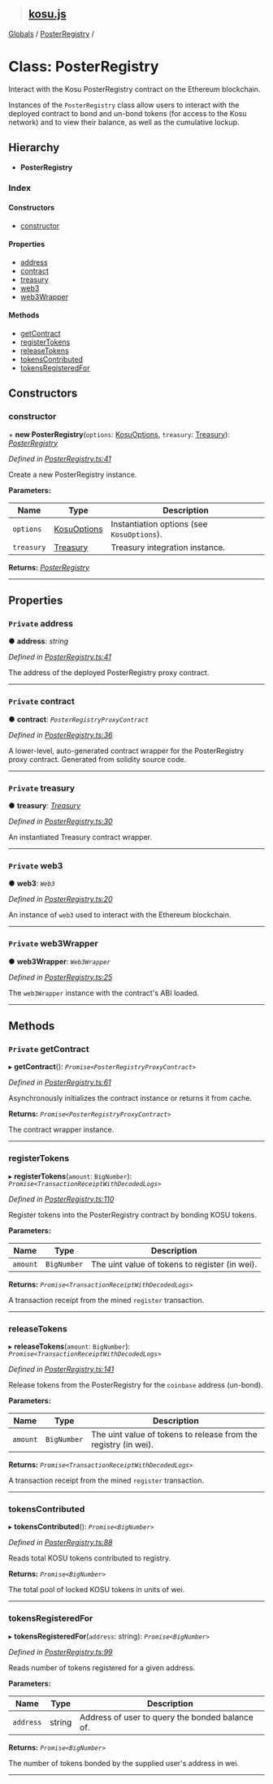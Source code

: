 > ## [kosu.js](../README.md)

[Globals](../globals.md) / [PosterRegistry](posterregistry.md) /

# Class: PosterRegistry

Interact with the Kosu PosterRegistry contract on the Ethereum blockchain.

Instances of the `PosterRegistry` class allow users to interact with the
deployed contract to bond and un-bond tokens (for access to the Kosu network)
and to view their balance, as well as the cumulative lockup.

## Hierarchy

* **PosterRegistry**

### Index

#### Constructors

* [constructor](posterregistry.md#constructor)

#### Properties

* [address](posterregistry.md#private-address)
* [contract](posterregistry.md#private-contract)
* [treasury](posterregistry.md#private-treasury)
* [web3](posterregistry.md#private-web3)
* [web3Wrapper](posterregistry.md#private-web3wrapper)

#### Methods

* [getContract](posterregistry.md#private-getcontract)
* [registerTokens](posterregistry.md#registertokens)
* [releaseTokens](posterregistry.md#releasetokens)
* [tokensContributed](posterregistry.md#tokenscontributed)
* [tokensRegisteredFor](posterregistry.md#tokensregisteredfor)

## Constructors

###  constructor

\+ **new PosterRegistry**(`options`: [KosuOptions](../interfaces/kosuoptions.md), `treasury`: [Treasury](treasury.md)): *[PosterRegistry](posterregistry.md)*

*Defined in [PosterRegistry.ts:41](url)*

Create a new PosterRegistry instance.

**Parameters:**

Name | Type | Description |
------ | ------ | ------ |
`options` | [KosuOptions](../interfaces/kosuoptions.md) | Instantiation options (see `KosuOptions`). |
`treasury` | [Treasury](treasury.md) | Treasury integration instance.  |

**Returns:** *[PosterRegistry](posterregistry.md)*

___

## Properties

### `Private` address

● **address**: *string*

*Defined in [PosterRegistry.ts:41](url)*

The address of the deployed PosterRegistry proxy contract.

___

### `Private` contract

● **contract**: *`PosterRegistryProxyContract`*

*Defined in [PosterRegistry.ts:36](url)*

A lower-level, auto-generated contract wrapper for the PosterRegistry
proxy contract. Generated from solidity source code.

___

### `Private` treasury

● **treasury**: *[Treasury](treasury.md)*

*Defined in [PosterRegistry.ts:30](url)*

An instantiated Treasury contract wrapper.

___

### `Private` web3

● **web3**: *`Web3`*

*Defined in [PosterRegistry.ts:20](url)*

An instance of `web3` used to interact with the Ethereum blockchain.

___

### `Private` web3Wrapper

● **web3Wrapper**: *`Web3Wrapper`*

*Defined in [PosterRegistry.ts:25](url)*

The `web3Wrapper` instance with the contract's ABI loaded.

___

## Methods

### `Private` getContract

▸ **getContract**(): *`Promise<PosterRegistryProxyContract>`*

*Defined in [PosterRegistry.ts:61](url)*

Asynchronously initializes the contract instance or returns it from cache.

**Returns:** *`Promise<PosterRegistryProxyContract>`*

The contract wrapper instance.

___

###  registerTokens

▸ **registerTokens**(`amount`: `BigNumber`): *`Promise<TransactionReceiptWithDecodedLogs>`*

*Defined in [PosterRegistry.ts:110](url)*

Register tokens into the PosterRegistry contract by bonding KOSU tokens.

**Parameters:**

Name | Type | Description |
------ | ------ | ------ |
`amount` | `BigNumber` | The uint value of tokens to register (in wei). |

**Returns:** *`Promise<TransactionReceiptWithDecodedLogs>`*

A transaction receipt from the mined `register` transaction.

___

###  releaseTokens

▸ **releaseTokens**(`amount`: `BigNumber`): *`Promise<TransactionReceiptWithDecodedLogs>`*

*Defined in [PosterRegistry.ts:141](url)*

Release tokens from the PosterRegistry for the `coinbase` address (un-bond).

**Parameters:**

Name | Type | Description |
------ | ------ | ------ |
`amount` | `BigNumber` | The uint value of tokens to release from the registry (in wei). |

**Returns:** *`Promise<TransactionReceiptWithDecodedLogs>`*

A transaction receipt from the mined `register` transaction.

___

###  tokensContributed

▸ **tokensContributed**(): *`Promise<BigNumber>`*

*Defined in [PosterRegistry.ts:88](url)*

Reads total KOSU tokens contributed to registry.

**Returns:** *`Promise<BigNumber>`*

The total pool of locked KOSU tokens in units of wei.

___

###  tokensRegisteredFor

▸ **tokensRegisteredFor**(`address`: string): *`Promise<BigNumber>`*

*Defined in [PosterRegistry.ts:99](url)*

Reads number of tokens registered for a given address.

**Parameters:**

Name | Type | Description |
------ | ------ | ------ |
`address` | string | Address of user to query the bonded balance of. |

**Returns:** *`Promise<BigNumber>`*

The number of tokens bonded by the supplied user's address in wei.

___